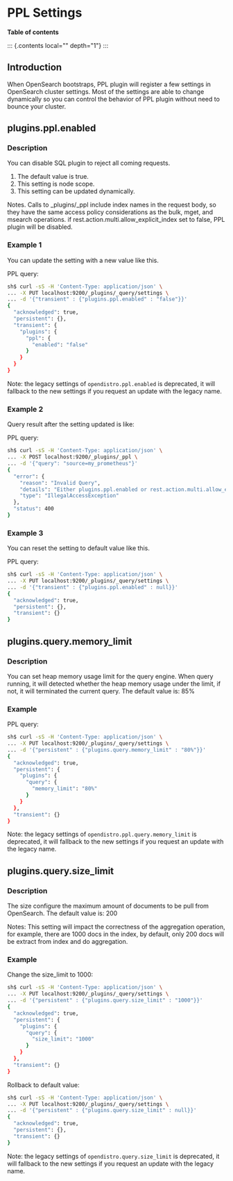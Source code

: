 # PPL Settings

**Table of contents**

::: {.contents local="" depth="1"}
:::

## Introduction

When OpenSearch bootstraps, PPL plugin will register a few settings in
OpenSearch cluster settings. Most of the settings are able to change
dynamically so you can control the behavior of PPL plugin without need
to bounce your cluster.

## plugins.ppl.enabled

### Description

You can disable SQL plugin to reject all coming requests.

1.  The default value is true.
2.  This setting is node scope.
3.  This setting can be updated dynamically.

Notes. Calls to \_plugins/\_ppl include index names in the request body,
so they have the same access policy considerations as the bulk, mget,
and msearch operations. if rest.action.multi.allow_explicit_index set to
false, PPL plugin will be disabled.

### Example 1

You can update the setting with a new value like this.

PPL query:

``` sh
sh$ curl -sS -H 'Content-Type: application/json' \
... -X PUT localhost:9200/_plugins/_query/settings \
... -d '{"transient" : {"plugins.ppl.enabled" : "false"}}'
{
  "acknowledged": true,
  "persistent": {},
  "transient": {
    "plugins": {
      "ppl": {
        "enabled": "false"
      }
    }
  }
}
```

Note: the legacy settings of `opendistro.ppl.enabled` is deprecated, it
will fallback to the new settings if you request an update with the
legacy name.

### Example 2

Query result after the setting updated is like:

PPL query:

``` sh
sh$ curl -sS -H 'Content-Type: application/json' \
... -X POST localhost:9200/_plugins/_ppl \
... -d '{"query": "source=my_prometheus"}'
{
  "error": {
    "reason": "Invalid Query",
    "details": "Either plugins.ppl.enabled or rest.action.multi.allow_explicit_index setting is false",
    "type": "IllegalAccessException"
  },
  "status": 400
}
```

### Example 3

You can reset the setting to default value like this.

PPL query:

``` sh
sh$ curl -sS -H 'Content-Type: application/json' \
... -X PUT localhost:9200/_plugins/_query/settings \
... -d '{"transient" : {"plugins.ppl.enabled" : null}}'
{
  "acknowledged": true,
  "persistent": {},
  "transient": {}
}
```

## plugins.query.memory_limit

### Description

You can set heap memory usage limit for the query engine. When query
running, it will detected whether the heap memory usage under the limit,
if not, it will terminated the current query. The default value is: 85%

### Example

PPL query:

``` sh
sh$ curl -sS -H 'Content-Type: application/json' \
... -X PUT localhost:9200/_plugins/_query/settings \
... -d '{"persistent" : {"plugins.query.memory_limit" : "80%"}}'
{
  "acknowledged": true,
  "persistent": {
    "plugins": {
      "query": {
        "memory_limit": "80%"
      }
    }
  },
  "transient": {}
}
```

Note: the legacy settings of `opendistro.ppl.query.memory_limit` is
deprecated, it will fallback to the new settings if you request an
update with the legacy name.

## plugins.query.size_limit

### Description

The size configure the maximum amount of documents to be pull from
OpenSearch. The default value is: 200

Notes: This setting will impact the correctness of the aggregation
operation, for example, there are 1000 docs in the index, by default,
only 200 docs will be extract from index and do aggregation.

### Example

Change the size_limit to 1000:

``` sh
sh$ curl -sS -H 'Content-Type: application/json' \
... -X PUT localhost:9200/_plugins/_query/settings \
... -d '{"persistent" : {"plugins.query.size_limit" : "1000"}}'
{
  "acknowledged": true,
  "persistent": {
    "plugins": {
      "query": {
        "size_limit": "1000"
      }
    }
  },
  "transient": {}
}
```

Rollback to default value:

``` sh
sh$ curl -sS -H 'Content-Type: application/json' \
... -X PUT localhost:9200/_plugins/_query/settings \
... -d '{"persistent" : {"plugins.query.size_limit" : null}}'
{
  "acknowledged": true,
  "persistent": {},
  "transient": {}
}
```

Note: the legacy settings of `opendistro.query.size_limit` is
deprecated, it will fallback to the new settings if you request an
update with the legacy name.
